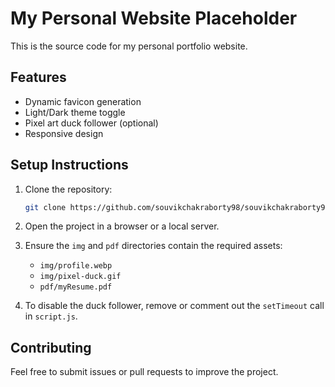 # My Personal Website Placeholder

This is the source code for my personal portfolio website.

## Features

- Dynamic favicon generation
- Light/Dark theme toggle
- Pixel art duck follower (optional)
- Responsive design

## Setup Instructions

1. Clone the repository:
   ```bash
   git clone https://github.com/souvikchakraborty98/souvikchakraborty98.github.io.git
   ```

2. Open the project in a browser or a local server.

3. Ensure the `img` and `pdf` directories contain the required assets:
   - `img/profile.webp`
   - `img/pixel-duck.gif`
   - `pdf/myResume.pdf`

4. To disable the duck follower, remove or comment out the `setTimeout` call in `script.js`.

## Contributing

Feel free to submit issues or pull requests to improve the project.



